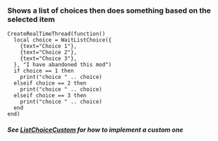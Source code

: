 ### Shows a list of choices then does something based on the selected item

```
CreateRealTimeThread(function()
  local choice = WaitListChoice({
    {text="Choice 1"},
    {text="Choice 2"},
    {text="Choice 3"},
  }, "I have abandoned this mod")
  if choice == 1 then
    print("choice " .. choice)
  elseif choice == 2 then
    print("choice " .. choice)
  elseif choice == 3 then
    print("choice " .. choice)
  end
end)
```

##### See [ListChoiceCustom](https://github.com/ChoGGi/SurvivingMars_CheatMods/blob/master/Expanded%20Cheat%20Menu/Files/Code/ListChoiceCustom.lua) for how to implement a custom one
